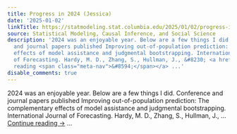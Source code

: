 ```yaml
---
title: Progress in 2024 (Jessica)
date: '2025-01-02'
linkTitle: https://statmodeling.stat.columbia.edu/2025/01/02/progress-in-2024-jessica/
source: Statistical Modeling, Causal Inference, and Social Science
description: '2024 was an enjoyable year. Below are a few things I did. Conference
  and journal papers published Improving out-of-population prediction: The complementary
  effects of model assistance and judgmental bootstrapping. International Journal
  of Forecasting. Hardy, M. D., Zhang, S., Hullman, J., &#8230; <a href="https://statmodeling.stat.columbia.edu/2025/01/02/progress-in-2024-jessica/">Continue
  reading <span class="meta-nav">&#8594;</span></a> ...'
disable_comments: true
---
```

2024 was an enjoyable year. Below are a few things I did. Conference and journal papers published Improving out-of-population prediction: The complementary effects of model assistance and judgmental bootstrapping. International Journal of Forecasting. Hardy, M. D., Zhang, S., Hullman, J., &#8230; <a href="https://statmodeling.stat.columbia.edu/2025/01/02/progress-in-2024-jessica/">Continue reading <span class="meta-nav">&#8594;</span></a> ...